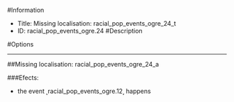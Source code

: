 #Information
 - Title: Missing localisation: racial_pop_events_ogre_24_t
 - ID: racial_pop_events_ogre.24
#Description

#Options

___
##Missing localisation: racial_pop_events_ogre_24_a

###Efects:<ul><li>the event ˻racial_pop_events_ogre.12˼ happens</li></ul>
